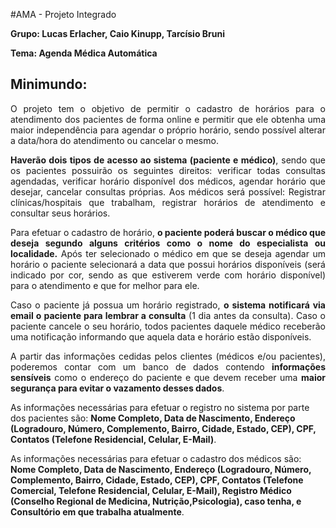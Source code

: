 #AMA - Projeto Integrado

<strong>Grupo: Lucas Erlacher, Caio Kinupp, Tarcísio Bruni</strong>

<strong>Tema: Agenda Médica Automática</strong>

<h2>Minimundo:</h2>

<p align="justify">O projeto tem o objetivo de permitir o cadastro de horários para o atendimento dos pacientes de forma online e permitir que ele obtenha uma maior independência para agendar o próprio horário, sendo possível alterar a data/hora do atendimento ou cancelar o mesmo.</p>
<p align="justify"><b>Haverão dois tipos de acesso ao sistema (paciente e médico)</b>, sendo que os pacientes possuirão os seguintes direitos: verificar todas consultas agendadas, verificar horário disponível dos médicos, agendar horário que desejar, cancelar consultas próprias. Aos médicos será possível: Registrar clínicas/hospitais que trabalham, registrar horários de atendimento e consultar seus horários.</p>
<p align="justify">Para efetuar o cadastro de horário, <b>o paciente poderá buscar o médico que deseja segundo alguns critérios como o nome do especialista ou localidade.</b> Após ter selecionado o médico em que se deseja agendar um horário o paciente selecionará a data que possui horários disponíveis (será indicado por cor, sendo as que estiverem verde com horário disponível) para o atendimento e que for melhor para ele.</p>
<p align="justify">Caso o paciente já possua um horário registrado, <b>o sistema notificará via email o paciente para lembrar a consulta</b> (1 dia antes da consulta). Caso o paciente cancele o seu horário, todos pacientes daquele médico receberão uma notificação informando que aquela data e horário estão disponíveis.</b></p>
<p align="justify">A partir das informações cedidas pelos clientes (médicos e/ou pacientes), poderemos contar com um banco de dados contendo <b>informações sensíveis</b> como o endereço do paciente e que devem receber uma <b>maior segurança para evitar o vazamento desses dados</b>.</p>
<p>As informações necessárias para efetuar o registro no sistema por parte dos pacientes são: <b>Nome Completo, Data de Nascimento, Endereço (Logradouro, Número, Complemento, Bairro, Cidade, Estado, CEP), CPF, Contatos (Telefone Residencial, Celular, E-Mail)</b>.</p>
<p>As informações necessárias para efetuar o cadastro dos médicos são: <b>Nome Completo, Data de Nascimento, Endereço (Logradouro, Número, Complemento, Bairro, Cidade, Estado, CEP), CPF, Contatos (Telefone Comercial, Telefone Residencial, Celular, E-Mail), Registro Médico (Conselho Regional de Medicina, Nutrição,Psicologia), caso tenha, e Consultório em que trabalha atualmente</b>.</p>
